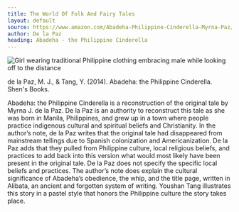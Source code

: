 ```yaml
---
title: The World Of Folk And Fairy Tales
layout: default
source: https://www.amazon.com/Abadeha-Philippine-Cinderella-Myrna-Paz/dp/1885008449/ref=sr_1_1?dchild=1&keywords=Abadeha%3A+the+Philippine+Cinderella&link_code=qs&qid=1619376690&sourceid=Mozilla-search&sr=8-1
author: De la Paz
heading: Abadeha - the Philippine Cinderella
---
```

<div class="summary left"><img src="{{"/assets/images/abadeha.jpg" | relative_url}}" alt="Girl wearing traditional Philippine clothing embracing male while looking off to the distance">

<p>de la Paz, M. J., & Tang, Y. (2014). Abadeha: the Philippine Cinderella. Shen's Books.</p>

<p>Abadeha: the Philippine Cinderella is a reconstruction of the original tale by Myrna J. de la Paz. De la Paz is an authority to reconstruct this tale as she was born in Manila, Philippines, and grew up in a town where people practice indigenous cultural and spiritual beliefs and Christianity. In the author’s note, de la Paz writes that the original tale had disappeared from mainstream tellings due to Spanish colonization and Americanization. De la Paz adds that they pulled from Philippine culture, local religious beliefs, and practices to add back into this version what would most likely have been present in the original tale. De la Paz does not specify the specific local beliefs and practices. The author’s note does explain the cultural significance of Abadeha’s obedience, the whip, and the title page, written in Alibata, an ancient and forgotten system of writing. Youshan Tang illustrates this story in a pastel style that honors the Philippine culture the story takes place.</p>
</div>
